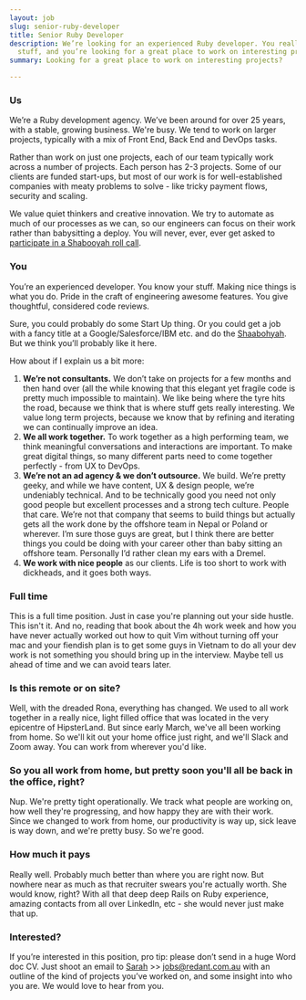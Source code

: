 ```yaml
---
layout: job
slug: senior-ruby-developer
title: Senior Ruby Developer
description: We’re looking for an experienced Ruby developer. You really know your
  stuff, and you’re looking for a great place to work on interesting projects.
summary: Looking for a great place to work on interesting projects?

---
```

### Us

We’re a Ruby development agency. We’ve been around for over 25 years, with a stable, growing business. We're busy. We tend to work on larger projects, typically with a mix of Front End, Back End and DevOps tasks.

Rather than work on just one projects, each of our team typically work across a number of  projects. Each person has 2-3 projects. Some of our clients are funded start-ups, but most of our work is for well-established companies with meaty problems to solve - like tricky payment flows, security and scaling.

We value quiet thinkers and creative innovation. We try to automate as much of our processes as we can, so our engineers can focus on their work rather than babysitting a deploy. You will never, ever, ever get asked to [participate in a Shabooyah roll call](https://www.reddit.com/r/videos/comments/k3efwo/workplace_from_your_nightmares/).

### You

You’re an experienced developer. You know your stuff. Making nice things is what you do. Pride in the craft of engineering awesome features. You give thoughtful, considered code reviews.

Sure, you could probably do some Start Up thing. Or you could get a job with a fancy title at a Google/Salesforce/IBM etc. and do the [Shaabohyah](https://www.reddit.com/r/videos/comments/k3efwo/workplace_from_your_nightmares/). But we think you’ll probably like it here.

How about if I explain us a bit more:

1. **We’re not consultants.** We don’t take on projects for a few months and then hand over (all the while knowing that this elegant yet fragile code is pretty much impossible to maintain). We like being where the tyre hits the road, because we think that is where stuff gets really interesting. We value long term projects, because we know that by refining and iterating we can continually improve an idea.
2. **We all work together.** To work together as a high performing team, we think meaningful conversations and interactions are important. To make great digital things, so many different parts need to come together perfectly - from UX to DevOps.
3. **We’re not an ad agency & we don’t outsource.** We build. We’re pretty geeky, and while we have content, UX & design people, we’re undeniably technical. And to be technically good you need not only good people but excellent processes and a strong tech culture. People that care. We’re not that company that seems to build things but actually gets all the work done by the offshore team in Nepal or Poland or wherever. I’m sure those guys are great, but I think there are better things you could be doing with your career other than baby sitting an offshore team. Personally I’d rather clean my ears with a Dremel.
4. **We work with nice people** as our clients. Life is too short to work with dickheads, and it goes both ways.

### Full time

This is a full time position. Just in case you're planning out your side hustle. This isn't it. And no, reading that book about the 4h work week and how you have never actually worked out how to quit Vim without turning off your mac and your fiendish plan is to get some guys in Vietnam to do all your dev work is not something you should bring up in the interview. Maybe tell us ahead of time and we can avoid tears later.

### Is this remote or on site?

Well, with the dreaded Rona, everything has changed. We used to all work together in a really nice, light filled office that was located in the very epicentre of HipsterLand. But since early March, we've all been working from home. So we'll kit out your home office just right, and we'll Slack and Zoom away. You can work from wherever you'd like.

### So you all work from home, but pretty soon you'll all be back in the office, right?

Nup. We're pretty tight operationally. We track what people are working on, how well they're progressing, and how happy they are with their work. Since we changed to work from home, our productivity is way up, sick leave is way down, and we're pretty busy. So we're good.

### How much it pays

Really well. Probably much better than where you are right now. But nowhere near as much as that recruiter swears you're actually worth. She would know, right? With all that deep deep Rails on Ruby experience, amazing contacts from all over LinkedIn, etc - she would never just make that up.

### Interested?

If you’re interested in this position, pro tip: please don’t send in a huge Word doc CV. Just shoot an email to [Sarah](mailto:jobs@redant.com.au) >> jobs@redant.com.au with an outline of the kind of projects you’ve worked on, and some insight into who you are. We would love to hear from you.